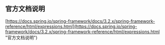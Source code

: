 ## 官方文档说明

[https://docs.spring.io/spring-framework/docs/3.2.x/spring-framework-reference/html/expressions.html](https://docs.spring.io/spring-framework/docs/3.2.x/spring-framework-reference/html/expressions.html "官方文档说明")
